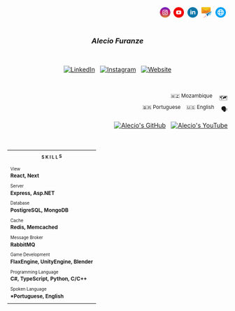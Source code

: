 <div align="end">
    <a target="_blank" href="https://instagram.com/alec1o"    ><img width="24px" src="/instagram.png" alt="instagram" /></a>&nbsp;
    <a target="_blank" href="https://youtube.com/@alec1o"     ><img width="24px" src="/youtube.png" alt="youtube"     /></a>&nbsp;
    <a target="_blank" href="https://linkedin.com/in/alec1o/" ><img width="24px" src="/linkedin.png" alt="linkedin"   /></a>&nbsp;
    <a target="_blank" href="mailto://i@alecio.me"            ><img width="24px" src="/email.png" alt="email"         /></a>&nbsp;
    <a target="_blank" href="http://www.alecio.me/"           ><img width="24px" src="/website.png" alt="website"     /></a>&nbsp;
</div>

</br>

<h3 align="center"><i>Alecio Furanze</i></h3>

</br>

<div align="center">
    
[![LinkedIn](https://img.shields.io/badge/LinkedIn--_.svg?style=social&logo=linkedin)](https://www.linkedin.com/in/alec1o/)
&nbsp;
[![Instagram](https://img.shields.io/badge/Instagram--_.svg?style=social&logo=instagram)](https://www.instagram.com/alec1o/)
&nbsp;
[![Website](https://img.shields.io/badge/Website--_.svg?style=social&logo=googlechrome)](http://www.alecio.me/)

</div>

</br>

<div align="end">
    <p>
        <sup>🇲🇿 Mozambique</sup> &nbsp;&nbsp;  🗺️
        </br>
        <sup>🇧🇷 Portuguese &nbsp;&nbsp; 🇺🇸 English</sup>  &nbsp;&nbsp;  🗣️
    </p>
    <div>
        <a href="https://github.com/alec1o"><img src="https://img.shields.io/github/stars/alec1o" alt="Alecio's GitHub"></a>
        &nbsp;
        <a href="https://www.youtube.com/@alec1o"><img src="https://img.shields.io/youtube/channel/views/UC2aSCT_J52rxBnj_o3HYxow" alt="Alecio's YouTube"></a>
    </div>    
</div>

</br>
</br>

<table>
    <tr>
        <th>
            <sub><sup>S K I L L </sup></sub><sup><sub>S</sub></sup>
        </th>
    </tr>
    <tr>
        <td>
            <sup>
                <sub>View</sub><br>
                <strong>React, Next</strong><br>
            </sup>
            <sup>
                <sub>Server</sub><br>
                <strong>Express, Asp.NET</strong><br>
            </sup>
            <sup>
                <sub>Database</sub><br>
                <strong>PostigreSQL, MongoDB</strong><br>
            </sup>
            <sup>
                <sub>Cache</sub><br>
                <strong>Redis, Memcached</strong><br>
            </sup>
            <sup>
                <sub>Message Broker</sub><br>
                <strong>RabbitMQ</strong><br>
            </sup>
            <sup>
                <sub>Game Development</sub><br>
                <strong>FlaxEngine, UnityEngine, Blender</strong><br>
            </sup>
            <sup>
                <sub>Programming Language</sub><br>
                <strong>C#, TypeScript, Python, C/C++</strong><br>
            </sup>
            <sup>
                <sub>Spoken Language</sub><br>
                <strong>*Portuguese, English</strong><br>
            </sup>
        </td>
    </tr>
</table>
